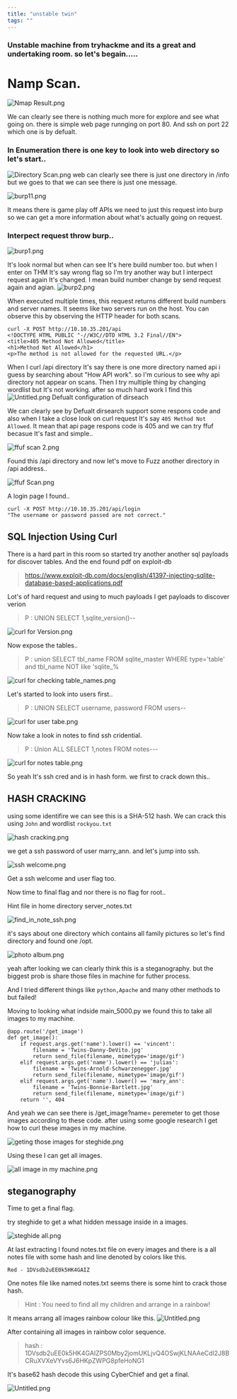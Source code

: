 ```yaml
---
title: "unstable twin"
tags: ""
---
```


### Unstable machine from tryhackme and its a great and undertaking room. so let's begain.....


# Namp Scan.
![Nmap Result.png](https://boostnote.io/api/teams/jShH61kcp/files/0b3edb4309cefd3ca626614bc9cdb6ec7b79c25b786ea71817dac1e34bcfd5e4-Nmap%20Result.png)

We can clearly see there is nothing much more for explore and see what going on. there is simple web page runnging on port 80. And ssh on port 22 which one is by defualt.

### In Enumeration there is one key to look into web directory so let's start..
![Directory Scan.png](https://boostnote.io/api/teams/jShH61kcp/files/a416ca6c2e788534b99250b5b4d3ab2523fa0463bccb6f5a174dd0f323807e5f-Directory%20Scan.png)
 web can clearly see there is just one directory in /info but we goes to that we can see there is just one message.


 
![burp11.png](https://boostnote.io/api/teams/jShH61kcp/files/c5b5fae0821ea4a66b0bd586e7c755890b55dfba61f40d68d4569e110e29f1f7-burp11.png)

It means there is game play off APIs we need to just this request into burp so we can get a more information about what's actually going on request.

### Interpect request throw burp..

![burp1.png](https://boostnote.io/api/teams/jShH61kcp/files/09c0d7b4d9bc989a13146473c11899afbd33f81ac07ab4e4f7379ae744f6db6d-burp1.png)

It's look normal but when can see It's here build number too. but when I enter on THM It's say wrong flag so I'm try another way but I interpect request again It's changed. I mean build number change by send request again and agian. 
![burp2.png](https://boostnote.io/api/teams/jShH61kcp/files/d7abc2ebf46c27ac9bcc3e0f5d9fc6e1e005bdaf837f8404839d5697c9ab4765-burp2.png)

When executed multiple times, this request returns different build numbers and server names. It seems like two servers run on the host. You can observe this by observing the HTTP header for both scans.

```
curl -X POST http://10.10.35.201/api
<!DOCTYPE HTML PUBLIC "-//W3C//DTD HTML 3.2 Final//EN">
<title>405 Method Not Allowed</title>
<h1>Method Not Allowed</h1>
<p>The method is not allowed for the requested URL.</p>
```

  When I curl /api directory It's say there is one more directory named api i guess by searching about "How API work". so I'm curious to see why api directory not appear on scans. Then I try multiple thing by changing wordlist but It's not working. after so much hard work I find this 
![Untitled.png](https://boostnote.io/api/teams/jShH61kcp/files/ae6ca12a950cb414684b946733c2c3e6701bee014ef4f5d9ec16606a34e7ef62-Untitled.png)
     Defualt configuration of dirseach 
     
We can clearly see by Defualt dirsearch support some respons code and also when I take a close look on curl request It's say ``405 Method Not Allowed``. It mean that api page respons code is 405 and we can try ffuf becasue It's fast and simple..

![ffuf scan 2.png](https://boostnote.io/api/teams/jShH61kcp/files/10de420ef256a24baefaeb4eec985ae1e3d6d5040b834eb1902ca18e4a6d1d79-ffuf%20scan%202.png)

Found this /api directory and now let's move to Fuzz another directory in /api address..

![ffuf Scan.png](https://boostnote.io/api/teams/jShH61kcp/files/9297d9d15aeab1b43417980765f30159cd81855e5c183de936508689a6469a50-ffuf%20Scan.png)

A login page I found..

```
curl -X POST http://10.10.35.201/api/login
"The username or password passed are not correct."
```
## SQL Injection Using Curl

There is a hard part in this room so started try another another sql payloads for discover tables. And the end found pdf on exploit-db 

> https://www.exploit-db.com/docs/english/41397-injecting-sqlite-database-based-applications.pdf 

Lot's of hard request and using to much payloads I get payloads to discover verion 

> P : UNION SELECT 1,sqlite_version()--

![curl for Version.png](https://boostnote.io/api/teams/jShH61kcp/files/94de3b5cb39f8f27a5456e9edf3bbc9f035cbb3dd3c28e4ac09866934526ddfc-curl%20for%20Version.png)

Now expose the tables..

> P : union SELECT tbl_name FROM sqlite_master  WHERE type='table' and tbl_name NOT like 'sqlite_%

![curl for checking table_names.png](https://boostnote.io/api/teams/jShH61kcp/files/89701ea4f119947079d3406a1cda172b98419e511becc541f205ab422fd01f03-curl%20for%20checking%20table_names.png)

Let's started to look into users first..

> P : UNION SELECT username, password FROM users--

![curl for user tabe.png](https://boostnote.io/api/teams/jShH61kcp/files/286bf918ac53c919f4b515a8b8a7801153787db63c8184e45d5cfdf207f6fe5b-curl%20for%20user%20tabe.png)



Now take a look in notes to find ssh cridential.

> P : Union ALL SELECT 1,notes FROM notes---


![curl for notes table.png](https://boostnote.io/api/teams/jShH61kcp/files/844b03fe32b7e7199a8d9765635facdbcba454a01e1a9181138139b637894795-curl%20for%20notes%20table.png)

So yeah It's ssh cred and is in hash form. we first to crack down this..

## HASH CRACKING 

using some identifire we can see this is a SHA-512 hash.
We can crack this using ``John`` and wordlist ``rockyou.txt``

![hash cracking.png](https://boostnote.io/api/teams/jShH61kcp/files/1222d2d7ec8b01edaa09e9e8437023b8c486dafad852c66ce7cf1c46290a280c-hash%20cracking.png)


we get a ssh password of user marry_ann. and let's jump into ssh.

![ssh welcome.png](https://boostnote.io/api/teams/jShH61kcp/files/ae46423533cc272afce3fd8a146b3635a2fb56521142f4b8ea4c00d917952ae5-ssh%20welcome.png)


Get a ssh welcome and user flag too.

Now time to final flag and nor there is no flag for root..
 
Hint file in home directory server_notes.txt 

![find_in_note_ssh.png](https://boostnote.io/api/teams/jShH61kcp/files/9e5d1e4d78a91464b17894ec3285e4f25f68f54acbb341ac38011c88713cd926-find_in_note_ssh.png)

it's says about one directory which contains all family pictures so let's find directory and found one /opt.

![photo album.png](https://boostnote.io/api/teams/jShH61kcp/files/f12f4031cd8d400161c434afc39b97919860ae66970d6456ee98762ac1cea2c5-photo%20album.png)


yeah after looking we can clearly think this is a steganography. but the biggest prob is share those files in machine for futher process.

And I tried different things like `python,Apache` and many other methods to but failed! 

Moving to looking what indside main_5000.py we found this to take all images to my machine.

```
@app.route('/get_image')
def get_image():
    if request.args.get('name').lower() == 'vincent':
        filename = 'Twins-Danny-DeVito.jpg'
        return send_file(filename, mimetype='image/gif')
    elif request.args.get('name').lower() == 'julias':
        filename = 'Twins-Arnold-Schwarzenegger.jpg'
        return send_file(filename, mimetype='image/gif')
    elif request.args.get('name').lower() == 'mary_ann':
        filename = 'Twins-Bonnie-Bartlett.jpg'
        return send_file(filename, mimetype='image/gif')
    return '', 404

```

And yeah we can see there is /get_image?name= peremeter to get those images according to these code. after using some google research I get how to curl these images in my machine.

![geting those images for steghide.png](https://boostnote.io/api/teams/jShH61kcp/files/5043009c0e3b54c7598d6805be84779d5b0aaffda5373f06437b2245427b71bb-geting%20those%20images%20for%20steghide.png)

Using these I can get all images.



![all image in my machine.png](https://boostnote.io/api/teams/jShH61kcp/files/3aa37468142520da1326aa63e2c8a794380c07f3c5d51eba0726a9d9c14189c5-all%20image%20in%20my%20machine.png)

## steganography

Time to get a final flag.

try steghide to get a what hidden message inside in a images.

![steghide all.png](https://boostnote.io/api/teams/jShH61kcp/files/b000330bba861fc3ca66bdca7ba73c93c2518636741c53b5c2990bc0e1137f69-steghide%20all.png)

At last extracting I found notes.txt file on every images and there is a all notes file with some hash and line denoted by colors like this.

```
Red - 1DVsdb2uEE0k5HK4GAIZ

```

One notes file like named notes.txt seems there is some hint to crack those hash.

> Hint : You need to find all my children and arrange in a rainbow!

It means arrang all images rainbow colour like this.
![Untitled.png](https://boostnote.io/api/teams/jShH61kcp/files/045bfce6b248f7162d164100daf9a31e097604ddf1e95deb416d80a096a4e380-Untitled.png)

After containing all images in rainbow color sequence.

>hash : 1DVsdb2uEE0k5HK4GAIZPS0Mby2jomUKLjvQ4OSwjKLNAAeCdl2J8BCRuXVXeVYvs6J6HKpZWPG8pfeHoNG1

It's base62 hash decode this using CyberChief and get a final.

![Untitled.png](https://boostnote.io/api/teams/jShH61kcp/files/cc2ea403b1bc5fde8cfef6d436d419517854b296ba3f02d018bc1c52192646a0-Untitled.png)
